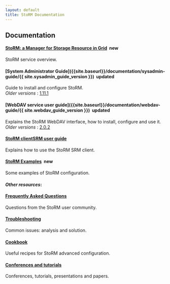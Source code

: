 ```yaml
---
layout: default
title: StoRM Documentation
---
```


## Documentation

#### [StoRM: a Manager for Storage Resource in Grid]({{site.baseurl}}/documentation/functional-description/) &nbsp;<span class="label label-success">new</span>

StoRM service overview.

#### [System Administrator Guide]({{site.baseurl}}/documentation/sysadmin-guide/{{ site.sysadmin_guide_version }}) &nbsp;<span class="label label-info">updated</span>

Guide to install and configure StoRM.
<br/>_Older versions_ : [1.11.1][sysadmin-1.11.1]

#### [WebDAV service user guide]({{site.baseurl}}/documentation/webdav-guide/{{ site.webdav_guide_version }}) &nbsp;<span class="label label-info">updated</span>

Explains the StoRM WebDAV interface, how to install, configure and use it.
<br/>_Older versions_ : [2.0.2][webdav-2.0.2]

#### [StoRM clientSRM user guide]({{site.baseurl}}/documentation/clientsrm-guide/)

Explains how to use the StoRM SRM client.

#### [StoRM Examples]({{site.baseurl}}/documentation/examples/) &nbsp;<span class="label label-success">new</span>

Some examples of StoRM configuration.

#### _Other resources_:

#### [Frequently Asked Questions]({{site.baseurl}}/documentation/faq)

Questions from the StoRM user community.

#### [Troubleshooting]({{site.baseurl}}/documentation/troubleshooting)

Common issues: analysis and solution.

#### [Cookbook]({{site.baseurl}}/documentation/cookbook)

Useful recipes for StoRM advanced configuration.

#### [Conferences and tutorials]({{site.baseurl}}/documentation/tutorials-conferences-presentations)

Conferences, tutorials, presentations and papers.



[sysadmin-1.11.1]: {{site.baseurl}}/documentation/sysadmin-guide/1.11.1/
[webdav-2.0.2]: {{site.baseurl}}/documentation/webdav-guide/2.0.2/
